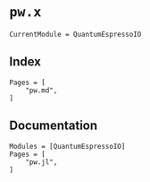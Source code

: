 # `pw.x`

```@meta
CurrentModule = QuantumEspressoIO
```

## Index

```@index
Pages = [
    "pw.md",
]
```

## Documentation

```@autodocs
Modules = [QuantumEspressoIO]
Pages = [
    "pw.jl",
]
```
